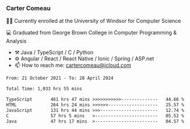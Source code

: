 ### Carter Comeau

🙋‍♂️ Currently enrolled at the University of Windsor for Computer Science

💻 Graduated from George Brown College in Computer Programming & Analysis

- ⚒️ Java / TypeScript / C / Python
- ⚙️ Angular / React / React Native / Ionic / Spring / ASP.net
- 📫 How to reach me: cartercomeau@icloud.com

<!--START_SECTION:waka-->

```txt
From: 21 October 2021 - To: 28 April 2024

Total Time: 1,033 hrs 55 mins

TypeScript       461 hrs 47 mins >>>>>>>>>>>--------------   44.66 %
HTML             264 hrs 24 mins >>>>>>-------------------   25.57 %
JavaScript       131 hrs 44 mins >>>----------------------   12.74 %
C                57 hrs 5 mins   >------------------------   05.52 %
Java             47 hrs 17 mins  >------------------------   04.57 %
```

<!--END_SECTION:waka-->
